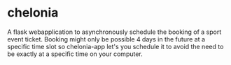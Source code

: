 # chelonia

A flask webapplication to asynchronously schedule the booking of a sport event ticket. Booking might only be possible 4 days in the future at a specific time slot so chelonia-app let's you schedule it to avoid the need to be exactly at a specific time on your computer. 
